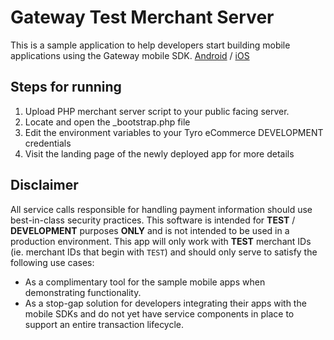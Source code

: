 # Gateway Test Merchant Server
This is a sample application to help developers start building mobile applications using the Gateway mobile SDK. [Android] / [iOS]

## Steps for running
1. Upload PHP merchant server script to your public facing server. 
1. Locate and open the _bootstrap.php file
1. Edit the environment variables to your Tyro eCommerce DEVELOPMENT credentials 
1. Visit the landing page of the newly deployed app for more details

## Disclaimer
All service calls responsible for handling payment information should use best-in-class security practices. This software is intended for **TEST** / **DEVELOPMENT** purposes **ONLY** and is not intended to be used in a production environment. This app will only work with **TEST** merchant IDs (ie. merchant IDs that begin with `TEST`) and should only serve to satisfy the following use cases:
* As a complimentary tool for the sample mobile apps when demonstrating functionality.
* As a stop-gap solution for developers integrating their apps with the mobile SDKs and do not yet have service components in place to support an entire transaction lifecycle.

[Android]: https://github.com/Mastercard-Gateway/gateway-android-sdk
[iOS]: https://github.com/Mastercard-Gateway/gateway-ios-sdk
[Heroku]: https://www.heroku.com
